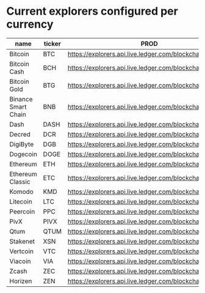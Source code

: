 <!-- this file is generated by api/explorersConfig/generate-doc.test.js -->
# Current explorers configured per currency
| name | ticker | PROD | EXPERIMENTAL |
|--|--|--|--|
| Bitcoin | BTC | https://explorers.api.live.ledger.com/blockchain/v3/btc | N/A |
| Bitcoin Cash | BCH | https://explorers.api.live.ledger.com/blockchain/v2/bch | https://explorers.api.live.ledger.com/blockchain/v3/bch |
| Bitcoin Gold | BTG | https://explorers.api.live.ledger.com/blockchain/v3/btg | N/A |
| Binance Smart Chain | BNB | https://explorers.api.live.ledger.com/blockchain/v3/bnb | N/A |
| Dash | DASH | https://explorers.api.live.ledger.com/blockchain/v3/dash | N/A |
| Decred | DCR | https://explorers.api.live.ledger.com/blockchain/v3/dcr | N/A |
| DigiByte | DGB | https://explorers.api.live.ledger.com/blockchain/v3/dgb | N/A |
| Dogecoin | DOGE | https://explorers.api.live.ledger.com/blockchain/v2/doge | https://explorers.api.live.ledger.com/blockchain/v3/doge |
| Ethereum | ETH | https://explorers.api.live.ledger.com/blockchain/v3/eth | N/A |
| Ethereum Classic | ETC | https://explorers.api.live.ledger.com/blockchain/v3/etc | N/A |
| Komodo | KMD | https://explorers.api.live.ledger.com/blockchain/v3/kmd | N/A |
| Litecoin | LTC | https://explorers.api.live.ledger.com/blockchain/v3/ltc | N/A |
| Peercoin | PPC | https://explorers.api.live.ledger.com/blockchain/v3/ppc | N/A |
| PivX | PIVX | https://explorers.api.live.ledger.com/blockchain/v3/pivx | N/A |
| Qtum | QTUM | https://explorers.api.live.ledger.com/blockchain/v3/qtum | N/A |
| Stakenet | XSN | https://explorers.api.live.ledger.com/blockchain/v3/xsn | N/A |
| Vertcoin | VTC | https://explorers.api.live.ledger.com/blockchain/v3/vtc | N/A |
| Viacoin | VIA | https://explorers.api.live.ledger.com/blockchain/v3/via | N/A |
| Zcash | ZEC | https://explorers.api.live.ledger.com/blockchain/v3/zec | N/A |
| Horizen | ZEN | https://explorers.api.live.ledger.com/blockchain/v3/zen | N/A |

